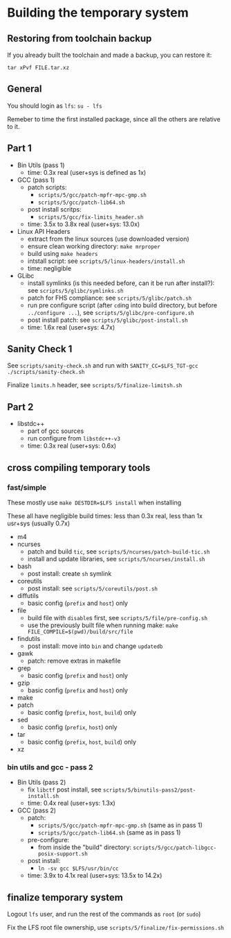 # Building the temporary system

## Restoring from toolchain backup

If you already built the toolchain and made a backup, you can restore it:

`tar xPvf FILE.tar.xz`

## General

You should login as `lfs`: `su - lfs`

Remeber to time the first installed package, since all the others are relative to it.

## Part 1

- Bin Utils (pass 1)
    - time: 0.3x real (user+sys is defined as 1x)
- GCC (pass 1)
    - patch scripts:
        - `scripts/5/gcc/patch-mpfr-mpc-gmp.sh`
        - `scripts/5/gcc/patch-lib64.sh`
    - post install scritps:
        - `scripts/5/gcc/fix-limits_header.sh`
    - time: 3.5x to 3.8x real (user+sys: 13.0x)
- Linux API Headers
    - extract from the linux sources (use downloaded version)
    - ensure clean working directory: `make mrproper`
    - build using `make headers`
    - intstall script: see `scripts/5/linux-headers/install.sh`
    - time: negligible
- GLibc
    - install symlinks (is this needed before, can it be run after install?): see `scripts/5/glibc/symlinks.sh`
    - patch for FHS compliance: see `scripts/5/glibc/patch.sh`
    - run pre configure script (after `cd`ing into build directory, but before `../configure ...`), see `scripts/5/glibc/pre-configure.sh`
    - post install patch: see `scripts/5/glibc/post-install.sh`
    - time: 1.6x real (user+sys: 4.7x)

## Sanity Check 1

See `scripts/sanity-check.sh` and run with `SANITY_CC=$LFS_TGT-gcc ./scripts/sanity-check.sh`

Finalize `limits.h` header, see `scripts/5/finalize-limitsh.sh`

## Part 2

- libstdc++
    - part of gcc sources
    - run configure from `libstdc++-v3`
    - time: 0.3x real (user+sys: 0.6x)

## cross compiling temporary tools

### fast/simple

These mostly use `make DESTDIR=$LFS install` when installing

These all have negligible build times: less than 0.3x real, less than 1x usr+sys (usually 0.7x)

- m4
- ncurses
    - patch and build `tic`, see `scripts/5/ncurses/patch-build-tic.sh`
    - install and update libraries, see `scripts/5/ncurses/install.sh`
- bash
    - post install: create `sh` symlink
- coreutils
    - post install: see `scripts/5/coreutils/post.sh`
- diffutils
    - basic config (`prefix` and `host`) only
- file
    - build file with `disable`s first, see `scripts/5/file/pre-config.sh`
    - use the previously built file when running make: `make FILE_COMPILE=$(pwd)/build/src/file`
- findutils
    - post install: move into `bin` and change `updatedb`
- gawk
    - patch: remove extras in makefile
- grep
    - basic config (`prefix` and `host`) only
- gzip
    - basic config (`prefix` and `host`) only
- make
- patch
    - basic config (`prefix`, `host`, `build`) only
- sed
    - basic config (`prefix`, `host`) only
- tar
    - basic config (`prefix`, `host`, `build`) only
- xz

### bin utils and gcc - pass 2

- Bin Utils (pass 2)
    - fix `libctf` post install, see `scripts/5/binutils-pass2/post-install.sh`
    - time: 0.4x real (user+sys: 1.3x)
- GCC (pass 2)
    - patch:
        - `scripts/5/gcc/patch-mpfr-mpc-gmp.sh` (same as in pass 1)
        - `scripts/5/gcc/patch-lib64.sh` (same as in pass 1)
    - pre-configure:
        - from inside the "build" directory: `scripts/5/gcc/patch-libgcc-posix-support.sh`
    - post install:
        - `ln -sv gcc $LFS/usr/bin/cc`
    - time: 3.9x to 4.1x real (user+sys: 13.5x to 14.2x)

## finalize temporary system

Logout `lfs` user, and run the rest of the commands as `root` (or `sudo`)

Fix the LFS root file ownership, use `scripts/5/finalize/fix-permissions.sh`
